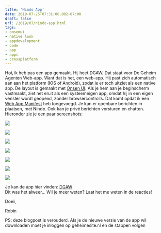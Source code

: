 ```yaml
---
title: 'Nindo App'
date: 2019-07-25T07:31:00.002-07:00
draft: false
url: /2019/07/nindo-app.html
tags: 
- onsenui
- native look
- appdevelopment
- code
- app
- apps
- crossplatform
---
```


Hoi, ik heb pas een app gemaakt. Hij heet DGAW. Dat staat voor De Geheim Agenten Web-app. Want dat is het, een web-app. Hij past zich automatisch aan aan het platform (IOS of Android), zodat ie er toch uitziet als een native app. De layout is gemaakt met [Onsen UI](https://onsen.io/). Als je hem aan je beginscherm vastmaakt, ziet het eruit als een systeemeigen app, omdat hij in een eigen venster wordt geopend, zonder browsercontrolls. Dat komt opdat ik een [Web App Manifest](https://developers.google.com/web/fundamentals/web-app-manifest/) heb toegevoegd. Je kan er openbare berichten in plaatsen, met Nindo. Ook kan je privé berichten versturen en chatten. Hieronder zie je een paar screenshots:  
  

[![](https://1.bp.blogspot.com/-vau0ntmdNJ8/XTm8sP0G8TI/AAAAAAAABnU/DRDWi-g9k3Mri3JAVDl0bQ3GFP4bYbA8QCLcBGAs/s320/F1D87CEA-6664-48CE-A6F6-69F29FBB2437.png)](https://1.bp.blogspot.com/-vau0ntmdNJ8/XTm8sP0G8TI/AAAAAAAABnU/DRDWi-g9k3Mri3JAVDl0bQ3GFP4bYbA8QCLcBGAs/s1600/F1D87CEA-6664-48CE-A6F6-69F29FBB2437.png)

  
  

[![](https://1.bp.blogspot.com/-sB6hdX96u-0/XTm8jJLCx8I/AAAAAAAABm8/qnKfmRO5OBAV-6dljLcHjWZpxysV2nPmACLcBGAs/s320/1B81B582-B696-4050-86C7-FAAF4AEBC968.png)](https://1.bp.blogspot.com/-sB6hdX96u-0/XTm8jJLCx8I/AAAAAAAABm8/qnKfmRO5OBAV-6dljLcHjWZpxysV2nPmACLcBGAs/s1600/1B81B582-B696-4050-86C7-FAAF4AEBC968.png)

  

[![](https://1.bp.blogspot.com/-2USsKNZaDPU/XTm8jLJycSI/AAAAAAAABnA/A90tLZ3199oNqBBOIn1bg7OTDLySxXh2ACLcBGAs/s320/15ED956A-B64F-4CA2-8D0F-3FBA4C7E15BD.png)](https://1.bp.blogspot.com/-2USsKNZaDPU/XTm8jLJycSI/AAAAAAAABnA/A90tLZ3199oNqBBOIn1bg7OTDLySxXh2ACLcBGAs/s1600/15ED956A-B64F-4CA2-8D0F-3FBA4C7E15BD.png)

  

[![](https://1.bp.blogspot.com/-6UvUWz2dlVM/XTm8jxlrg1I/AAAAAAAABnE/IPoURFDd2hUGRGChVrHxNnbcnpzHybiFQCLcBGAs/s320/70D35D48-870D-46B0-B467-6A3A738372F0.png)](https://1.bp.blogspot.com/-6UvUWz2dlVM/XTm8jxlrg1I/AAAAAAAABnE/IPoURFDd2hUGRGChVrHxNnbcnpzHybiFQCLcBGAs/s1600/70D35D48-870D-46B0-B467-6A3A738372F0.png)

  

[![](https://1.bp.blogspot.com/-twqe-W6u3yM/XTm8jJ_AYbI/AAAAAAAABm4/fMRC4_we3tYrivCc2xaotS0jFkidLX0swCLcBGAs/s320/430B7717-5A93-4AD1-810D-3A0C100B4A94.jpeg)](https://1.bp.blogspot.com/-twqe-W6u3yM/XTm8jJ_AYbI/AAAAAAAABm4/fMRC4_we3tYrivCc2xaotS0jFkidLX0swCLcBGAs/s1600/430B7717-5A93-4AD1-810D-3A0C100B4A94.jpeg)

  

[![](https://1.bp.blogspot.com/-gKDcg0hQJRg/XTm8kUevTcI/AAAAAAAABnI/cXaPIuiglXQfWXtfEmJkZB2OxbElD9lzACLcBGAs/s320/7367EC93-4AEC-4144-B8AA-16D036DC6B83.png)](https://1.bp.blogspot.com/-gKDcg0hQJRg/XTm8kUevTcI/AAAAAAAABnI/cXaPIuiglXQfWXtfEmJkZB2OxbElD9lzACLcBGAs/s1600/7367EC93-4AEC-4144-B8AA-16D036DC6B83.png)

  

[![](https://1.bp.blogspot.com/-_vs5MHh1WiQ/XTm8kvWvWDI/AAAAAAAABnM/Sz_KbeXUzGAorDK6UtIp4-yXvq3XDhe8wCLcBGAs/s320/CBE605B4-2646-4B7A-9AA2-8CA4E9CF5604.png)](https://1.bp.blogspot.com/-_vs5MHh1WiQ/XTm8kvWvWDI/AAAAAAAABnM/Sz_KbeXUzGAorDK6UtIp4-yXvq3XDhe8wCLcBGAs/s1600/CBE605B4-2646-4B7A-9AA2-8CA4E9CF5604.png)

  
  
Je kan de app hier vinden: [DGAW](http://geheimesite.nl/dgaw/app/install)  
Dit was het alweer... Wil je meer weten? Laat het me weten in de reacties!  
  
Doeii, 

Robin  

  

PS: deze blogpost is verouderd. Als je de nieuwe versie van de app wil downloaden moet je inloggen op geheimesite.nl en de stappen volgen